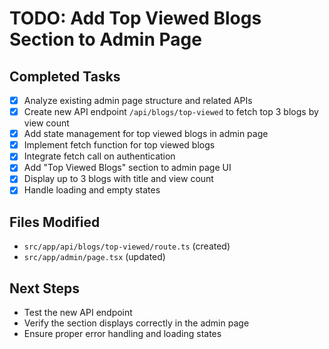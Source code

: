 # TODO: Add Top Viewed Blogs Section to Admin Page

## Completed Tasks
- [x] Analyze existing admin page structure and related APIs
- [x] Create new API endpoint `/api/blogs/top-viewed` to fetch top 3 blogs by view count
- [x] Add state management for top viewed blogs in admin page
- [x] Implement fetch function for top viewed blogs
- [x] Integrate fetch call on authentication
- [x] Add "Top Viewed Blogs" section to admin page UI
- [x] Display up to 3 blogs with title and view count
- [x] Handle loading and empty states

## Files Modified
- `src/app/api/blogs/top-viewed/route.ts` (created)
- `src/app/admin/page.tsx` (updated)

## Next Steps
- Test the new API endpoint
- Verify the section displays correctly in the admin page
- Ensure proper error handling and loading states
